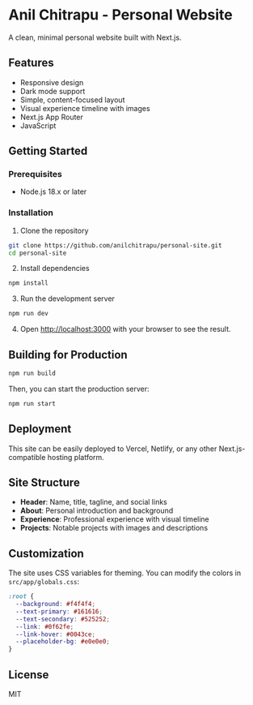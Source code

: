 # Anil Chitrapu - Personal Website

A clean, minimal personal website built with Next.js.

## Features

- Responsive design
- Dark mode support
- Simple, content-focused layout
- Visual experience timeline with images
- Next.js App Router
- JavaScript

## Getting Started

### Prerequisites

- Node.js 18.x or later

### Installation

1. Clone the repository
```bash
git clone https://github.com/anilchitrapu/personal-site.git
cd personal-site
```

2. Install dependencies
```bash
npm install
```

3. Run the development server
```bash
npm run dev
```

4. Open [http://localhost:3000](http://localhost:3000) with your browser to see the result.

## Building for Production

```bash
npm run build
```

Then, you can start the production server:

```bash
npm run start
```

## Deployment

This site can be easily deployed to Vercel, Netlify, or any other Next.js-compatible hosting platform.

## Site Structure

- **Header**: Name, title, tagline, and social links
- **About**: Personal introduction and background
- **Experience**: Professional experience with visual timeline
- **Projects**: Notable projects with images and descriptions

## Customization

The site uses CSS variables for theming. You can modify the colors in `src/app/globals.css`:

```css
:root {
  --background: #f4f4f4;
  --text-primary: #161616;
  --text-secondary: #525252;
  --link: #0f62fe;
  --link-hover: #0043ce;
  --placeholder-bg: #e0e0e0;
}
```

## License

MIT
